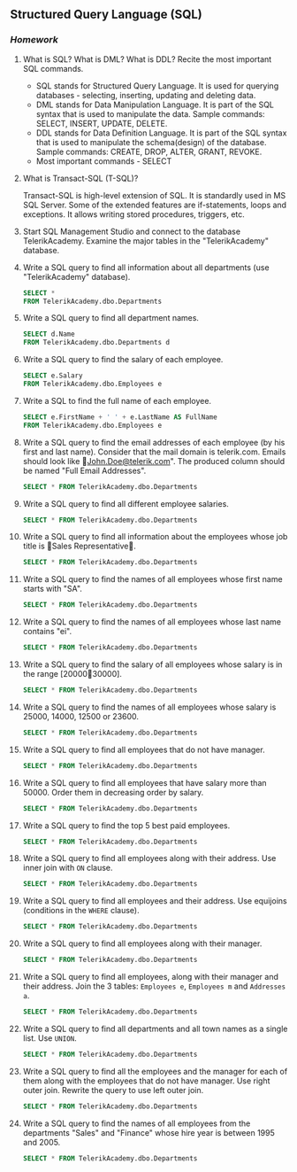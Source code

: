 ## Structured Query Language (SQL)
### _Homework_

1.	What is SQL? What is DML? What is DDL? Recite the most important SQL commands.

    * SQL stands for Structured Query Language. It is used for querying databases - selecting, inserting, updating and deleting data.
    * DML stands for Data Manipulation Language. It is part of the SQL syntax that is used to manipulate the data. Sample commands: SELECT, INSERT, UPDATE, DELETE.
    * DDL stands for Data Definition Language. It is part of the SQL syntax that is used to manipulate the schema(design) of the database. Sample commands: CREATE, DROP, ALTER, GRANT, REVOKE.
    * Most important commands - SELECT


2.	What is Transact-SQL (T-SQL)?

    Transact-SQL is high-level extension of SQL. It is standardly used in MS SQL Server. Some of the extended features are if-statements, loops and exceptions. It allows writing stored procedures, triggers, etc.

3.	Start SQL Management Studio and connect to the database TelerikAcademy. Examine the major tables in the "TelerikAcademy" database.

4.	Write a SQL query to find all information about all departments (use "TelerikAcademy" database).

    ```SQL
    SELECT * 
    FROM TelerikAcademy.dbo.Departments
    ```


5.	Write a SQL query to find all department names.

    ```SQL
    SELECT d.Name 
    FROM TelerikAcademy.dbo.Departments d
    ```

6.	Write a SQL query to find the salary of each employee.

    ```SQL
    SELECT e.Salary 
    FROM TelerikAcademy.dbo.Employees e
    ```
    
7.	Write a SQL to find the full name of each employee.
    
    ```SQL
    SELECT e.FirstName + ' ' + e.LastName AS FullName 
    FROM TelerikAcademy.dbo.Employees e
    ```
    
8.	Write a SQL query to find the email addresses of each employee (by his first and last name). Consider that the mail domain is telerik.com. Emails should look like John.Doe@telerik.com". The produced column should be named "Full Email Addresses".

    ```SQL
    SELECT * FROM TelerikAcademy.dbo.Departments
    ```
    
9.	Write a SQL query to find all different employee salaries.

    ```SQL
    SELECT * FROM TelerikAcademy.dbo.Departments
    ```
    
10.	Write a SQL query to find all information about the employees whose job title is Sales Representative.
    
    ```SQL
    SELECT * FROM TelerikAcademy.dbo.Departments
    ```
11.	Write a SQL query to find the names of all employees whose first name starts with "SA".

    ```SQL
    SELECT * FROM TelerikAcademy.dbo.Departments
    ```
    
12.	Write a SQL query to find the names of all employees whose last name contains "ei".

    ```SQL
    SELECT * FROM TelerikAcademy.dbo.Departments
    ```

13.	Write a SQL query to find the salary of all employees whose salary is in the range [2000030000].

    ```SQL
    SELECT * FROM TelerikAcademy.dbo.Departments
    ```

14.	Write a SQL query to find the names of all employees whose salary is 25000, 14000, 12500 or 23600.

    ```SQL
    SELECT * FROM TelerikAcademy.dbo.Departments
    ```
    
15.	Write a SQL query to find all employees that do not have manager.

    ```SQL
    SELECT * FROM TelerikAcademy.dbo.Departments
    ```
    
16.	Write a SQL query to find all employees that have salary more than 50000. Order them in decreasing order by salary.

    ```SQL
    SELECT * FROM TelerikAcademy.dbo.Departments
    ```
    
17.	Write a SQL query to find the top 5 best paid employees.

    ```SQL
    SELECT * FROM TelerikAcademy.dbo.Departments
    ```

18.	Write a SQL query to find all employees along with their address. Use inner join with `ON` clause.

    ```SQL
    SELECT * FROM TelerikAcademy.dbo.Departments
    ```
    
19.	Write a SQL query to find all employees and their address. Use equijoins (conditions in the `WHERE` clause).

    ```SQL
    SELECT * FROM TelerikAcademy.dbo.Departments
    ```
    
20.	Write a SQL query to find all employees along with their manager.

    ```SQL
    SELECT * FROM TelerikAcademy.dbo.Departments
    ```
    
21.	Write a SQL query to find all employees, along with their manager and their address. Join the 3 tables: `Employees e`, `Employees m` and `Addresses a`.

    ```SQL
    SELECT * FROM TelerikAcademy.dbo.Departments
    ```
    
22.	Write a SQL query to find all departments and all town names as a single list. Use `UNION`.

    ```SQL
    SELECT * FROM TelerikAcademy.dbo.Departments
    ```
23.	Write a SQL query to find all the employees and the manager for each of them along with the employees that do not have manager. Use right outer join. Rewrite the query to use left outer join.

    ```SQL
    SELECT * FROM TelerikAcademy.dbo.Departments
    ```
    
24.	Write a SQL query to find the names of all employees from the departments "Sales" and "Finance" whose hire year is between 1995 and 2005.

    ```SQL
    SELECT * FROM TelerikAcademy.dbo.Departments
    ```
